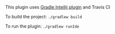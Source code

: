 This plugin uses [Gradle Intellij plugin](https://github.com/JetBrains/gradle-intellij-plugin) and Travis CI

To build the project: `./gradlew build`

To run the plugin: `./gradlew runIde`
